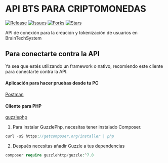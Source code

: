 API BTS PARA CRIPTOMONEDAS
===========================

[![Release](https://img.shields.io/github/v/release/jchdezperez/bts_api_user.svg)](https://github.com/jchdezperez/bts_api_user)
[![Issues](https://img.shields.io/github/issues/jchdezperez/bts_api_user)](https://github.com/jchdezperez/bts_api_user)
[![Forks](https://img.shields.io/github/forks/jchdezperez/bts_api_user)](https://github.com/jchdezperez/bts_api_user)
[![Stars](https://img.shields.io/github/stars/jchdezperez/bts_api_user)](https://github.com/jchdezperez/bts_api_user)


API de conexión para la creación y tokenización de usuarios en BrainTechSystem

## Para conectarte contra la API

Ya sea que estés utilizando un framework o nativo, recomiendo este cliente para conectarte contra la API.

#### Aplicación para hacer pruebas desde tu PC

[Postman](https://www.postman.com/)

#### Cliente para PHP

[guzzlephp](https://docs.guzzlephp.org/en/stable/)

1. Para instalar GuzzlePhp, necesitas tener instalado Composer.

```PHP
curl -sS https://getcomposer.org/installer | php
```

2. Después necesitas añadir Guzzle a tus dependencias

```PHP
composer require guzzlehttp/guzzle:^7.0
```
